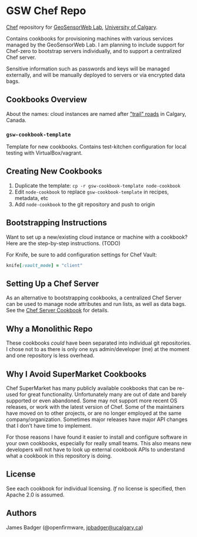 # GSW Chef Repo

[Chef][] repository for [GeoSensorWeb Lab][gswlab], [University of Calgary][ucalgary].

Contains cookbooks for provisioning machines with various services managed by the GeoSensorWeb Lab. I am planning to include support for Chef-zero to bootstrap servers individually, and to support a centralized Chef server.

Sensitive information such as passwords and keys will be managed externally, and will be manually deployed to servers or via encrypted data bags.

[Chef]: https://www.chef.sh
[gswlab]: https://geosensorweblab.github.io
[ucalgary]: https://www.ucalgary.ca

## Cookbooks Overview

About the names: cloud instances are named after ["trail" roads][roads] in Calgary, Canada.

[roads]: https://en.wikipedia.org/wiki/Category:Roads_in_Calgary

### `gsw-cookbook-template`

Template for new cookbooks. Contains test-kitchen configuration for local testing with VirtualBox/vagrant.

## Creating New Cookbooks

1. Duplicate the template: `cp -r gsw-cookbook-template node-cookbook`
2. Edit `node-cookbook` to replace `gsw-cookbook-template` in recipes, metadata, etc
3. Add `node-cookbook` to the git repository and push to origin

## Bootstrapping Instructions

Want to set up a new/existing cloud instance or machine with a cookbook? Here are the step-by-step instructions. (TODO)

For Knife, be sure to add configuration settings for Chef Vault:

```rb
knife[:vault_mode] = "client"
```

## Setting Up a Chef Server

As an alternative to bootstrapping cookbooks, a centralized Chef Server can be used to manage node attributes and run lists, as well as data bags. See the [Chef Server Cookbook](gsw-chef-server/README.md) for details.

## Why a Monolithic Repo

These cookbooks *could* have been separated into individual git repositories. I chose not to as there is only one sys admin/developer (me) at the moment and one repository is less overhead.

## Why I Avoid SuperMarket Cookbooks

Chef SuperMarket has many publicly available cookbooks that can be re-used for great functionality. Unfortunately many are out of date and barely supported or even abandoned. Some may not support more recent OS releases, or work with the latest version of Chef. Some of the maintainers have moved on to other projects, or are no longer employed at the same company/organization. Sometimes major releases have major API changes that I don't have time to implement.

For those reasons I have found it easier to install and configure software in your own cookbooks, especially for really small teams. This also means new developers will not have to look up external cookbook APIs to understand what a cookbook in this repository is doing.

## License

See each cookbook for individual licensing. *If* no license is specified, then Apache 2.0 is assumed.

## Authors

James Badger (@openfirmware, jpbadger@ucalgary.ca)
